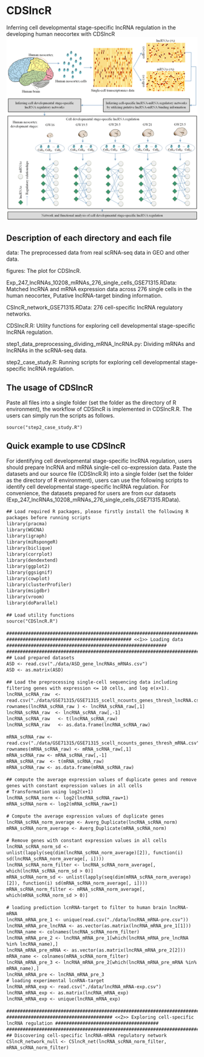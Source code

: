 # CDSlncR
Inferring cell developmental stage-specific lncRNA regulation in the developing human neocortex with CDSlncR
![](https://github.com/linxi159/CDSlncR/blob/main/Figures/Figure_1.tif) 

## Description of each directory and each file
data: The preprocessed data from real scRNA-seq data in GEO and other data.

figures: The plot for CDSlncR.

Exp_247_lncRNAs_10208_mRNAs_276_single_cells_GSE71315.RData: Matched lncRNA and mRNA expression data across 276 single cells in the human neocortex, Putative lncRNA-target binding information.

CSlncR_network_GSE71315.RData: 276 cell-specific lncRNA regulatory networks.

CDSlncR.R: Utility functions for exploring cell developmental stage-specific lncRNA regulation.

step1_data_preprocessing_dividing_mRNA_lncRNA.py: Dividing mRNAs and lncRNAs in the scRNA-seq data.

step2_case_study.R: Running scripts for exploring cell developmental stage-specific lncRNA regulation.

## The usage of CDSlncR
Paste all files into a single folder (set the folder as the directory of R environment), the workflow of CDSlncR is implemented in CDSlncR.R. The users can simply run the scripts as follows.
```
source("step2_case_study.R")
```

## Quick example to use CDSlncR
For identifying cell developmental stage-specific lncRNA regulation, users should prepare lncRNA and mRNA single-cell co-expression data. Paste the datasets and our source file (CDSlncR.R) into a single folder (set the folder as the directory of R environment), users can use the following scripts to identify cell developmental stage-specific lncRNA regulation. For convenience, the datasets prepared for users are from our datasets (Exp_247_lncRNAs_10208_mRNAs_276_single_cells_GSE71315.RData).
```
## Load required R packages, please firstly install the following R packages before running scripts
library(pracma)
library(WGCNA)
library(igraph)
library(miRspongeR)
library(biclique)
library(corrplot)
library(dendextend)
library(ggplot2)
library(ggsignif)
library(cowplot)
library(clusterProfiler)
library(msigdbr)
library(vroom)
library(doParallel)

## Load utility functions
source("CDSlncR.R")

##############################################################################################################################
############################################## <<1>> Loading data  ###########################################################
##############################################################################################################################
## Load prepared datasets
ASD <- read.csv("./data/ASD_gene_lncRNAs_mRNAs.csv")
ASD <- as.matrix(ASD)

## Load the preprocessing single-cell sequencing data including filtering genes with expression <= 10 cells, and log e(x+1).
lncRNA_scRNA_raw  <- read.csv("./data/GSE71315/GSE71315_scell_ncounts_genes_thresh_lncRNA.csv")
rownames(lncRNA_scRNA_raw ) <- lncRNA_scRNA_raw[,1]
lncRNA_scRNA_raw  <- lncRNA_scRNA_raw[,-1]
lncRNA_scRNA_raw   <- t(lncRNA_scRNA_raw)
lncRNA_scRNA_raw   <- as.data.frame(lncRNA_scRNA_raw)

mRNA_scRNA_raw <- read.csv("./data/GSE71315/GSE71315_scell_ncounts_genes_thresh_mRNA.csv")
rownames(mRNA_scRNA_raw) <- mRNA_scRNA_raw[,1]
mRNA_scRNA_raw <- mRNA_scRNA_raw[,-1]
mRNA_scRNA_raw  <- t(mRNA_scRNA_raw)
mRNA_scRNA_raw <- as.data.frame(mRNA_scRNA_raw)

## compute the average expression values of duplicate genes and remove genes with constant expression values in all cells
# Transformation using log2(x+1)
lncRNA_scRNA_norm <- log2(lncRNA_scRNA_raw+1)
mRNA_scRNA_norm <- log2(mRNA_scRNA_raw+1)

# Compute the average expression values of duplicate genes
lncRNA_scRNA_norm_average <- Averg_Duplicate(lncRNA_scRNA_norm)
mRNA_scRNA_norm_average <- Averg_Duplicate(mRNA_scRNA_norm)

# Remove genes with constant expression values in all cells
lncRNA_scRNA_norm_sd <- unlist(lapply(seq(dim(lncRNA_scRNA_norm_average)[2]), function(i) sd(lncRNA_scRNA_norm_average[, i])))
lncRNA_scRNA_norm_filter <- lncRNA_scRNA_norm_average[, which(lncRNA_scRNA_norm_sd > 0)]
mRNA_scRNA_norm_sd <- unlist(lapply(seq(dim(mRNA_scRNA_norm_average)[2]), function(i) sd(mRNA_scRNA_norm_average[, i])))
mRNA_scRNA_norm_filter <- mRNA_scRNA_norm_average[, which(mRNA_scRNA_norm_sd > 0)]

# loading prediction lcnRNA-target to filter to human brain lncRNA-mRNA 
lncRNA_mRNA_pre_1 <- unique(read.csv("./data/lncRNA_mRNA-pre.csv"))
lncRNA_mRNA_pre_lncRNA <- as.vector(as.matrix(lncRNA_mRNA_pre_1[1]))
lncRNA_name <- colnames(lncRNA_scRNA_norm_filter)
lncRNA_mRNA_pre_2 <- lncRNA_mRNA_pre_1[which(lncRNA_mRNA_pre_lncRNA %in% lncRNA_name),]
lncRNA_mRNA_pre_mRNA <- as.vector(as.matrix(lncRNA_mRNA_pre_2[2]))
mRNA_name <- colnames(mRNA_scRNA_norm_filter)
lncRNA_mRNA_pre_3 <- lncRNA_mRNA_pre_2[which(lncRNA_mRNA_pre_mRNA %in% mRNA_name),]
lncRNA_mRNA_pre <- lncRNA_mRNA_pre_3 
# loading experimental lcnRNA-target
lncRNA_mRNA_exp <- read.csv("./data/lncRNA_mRNA-exp.csv")
lncRNA_mRNA_exp <- as.matrix(lncRNA_mRNA_exp)
lncRNA_mRNA_exp <- unique(lncRNA_mRNA_exp)

##############################################################################################################################
####################################### <<2>> Exploring cell-specific lncRNA regulation ######################################
##############################################################################################################################
## Discovering cell-specific lncRNA-mRNA regulatory network   
CSlncR_network_null <- CSlncR_net(lncRNA_scRNA_norm_filter, mRNA_scRNA_norm_filter)

```
